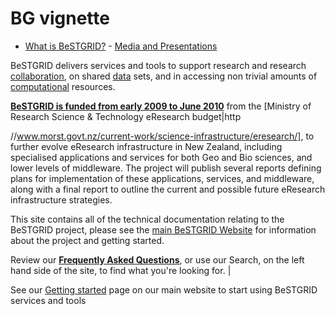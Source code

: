 # BG vignette


- [What is BeSTGRID?](https://reannz.atlassian.net/wiki/pages/createpage.action?spaceKey=BeSTGRID&title=BeSTGRID__About&linkCreation=true&fromPageId=3816950838) - [Media and Presentations](/wiki/spaces/BeSTGRID/pages/3816950560)

BeSTGRID delivers services and tools to support research and research [collaboration](https://reannz.atlassian.net/wiki/pages/createpage.action?spaceKey=BeSTGRID&title=Category__Collaboration&linkCreation=true&fromPageId=3816950838), on shared [data](https://reannz.atlassian.net/wiki/pages/createpage.action?spaceKey=BeSTGRID&title=Category__Data_Grid&linkCreation=true&fromPageId=3816950838) sets, and in accessing non trivial amounts of [computational](https://reannz.atlassian.net/wiki/pages/createpage.action?spaceKey=BeSTGRID&title=Category__Computational_Grid&linkCreation=true&fromPageId=3816950838) resources.

**[BeSTGRID is funded from early 2009 to June 2010](/wiki/download/attachments/3816950838/BeSTGRID_Middleware_MoRSTProposal_20081211_FINAL_additional_support_letters.pdf?version=1&modificationDate=1539354419000&cacheVersion=1&api=v2)** from the [Ministry of Research Science & Technology eResearch budget|http

//www.morst.govt.nz/current-work/science-infrastructure/eresearch/], to further evolve eResearch infrastructure in New Zealand, including specialised applications and services for both Geo and Bio sciences, and lower levels of middleware. The project will publish several reports defining plans for implementation of these applications, services, and middleware, along with a final report to outline the current and possible future eResearch infrastructure strategies.

This site contains all of the technical documentation relating to the BeSTGRID project, please see the [main BeSTGRID Website](http://www.bestgrid.org/) for information about the project and getting started.

Review our **[Frequently Asked Questions](https://reannz.atlassian.net/wiki/pages/createpage.action?spaceKey=BeSTGRID&title=Category__FAQ&linkCreation=true&fromPageId=3816950838)**, or use our Search, on the left hand side of the site, to find what you're looking for. |

See our [Getting started](https://www.bestgrid.org/getstarted) page on our main website to start using BeSTGRID services and tools
